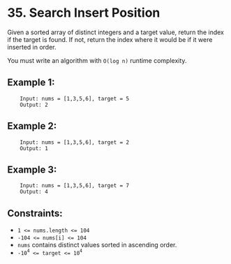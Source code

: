 # 35. Search Insert Position

Given a sorted array of distinct integers and a target value, return the index if the target is found. If not, return the index where it would be if it were inserted in order.

You must write an algorithm with `O(log n)` runtime complexity.

 

## Example 1:

        Input: nums = [1,3,5,6], target = 5
        Output: 2
## Example 2:

        Input: nums = [1,3,5,6], target = 2
        Output: 1
## Example 3:

        Input: nums = [1,3,5,6], target = 7
        Output: 4
 

## Constraints:

* `1 <= nums.length <= 104`
* `-104 <= nums[i] <= 104`
* `nums` contains distinct values sorted in ascending order.
* `-10`<sup>`4`</sup>` <= target <= 10`<sup>`4`</sup>   
